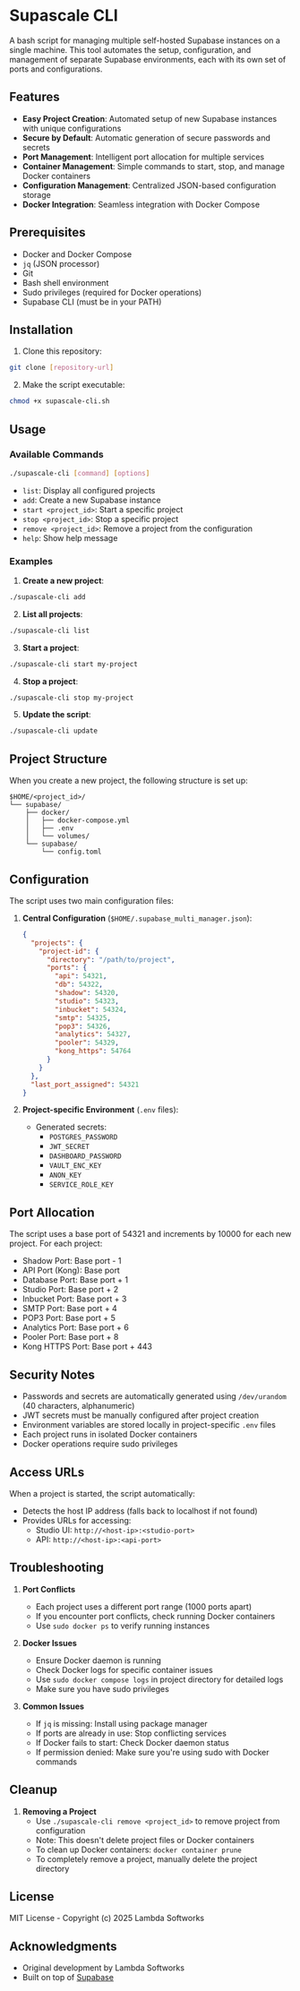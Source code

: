 # Supascale CLI

A bash script for managing multiple self-hosted Supabase instances on a single machine. This tool automates the setup, configuration, and management of separate Supabase environments, each with its own set of ports and configurations.

## Features

-  **Easy Project Creation**: Automated setup of new Supabase instances with unique configurations
-  **Secure by Default**: Automatic generation of secure passwords and secrets
-  **Port Management**: Intelligent port allocation for multiple services
-  **Container Management**: Simple commands to start, stop, and manage Docker containers
-  **Configuration Management**: Centralized JSON-based configuration storage
-  **Docker Integration**: Seamless integration with Docker Compose

## Prerequisites

- Docker and Docker Compose
- `jq` (JSON processor)
- Git
- Bash shell environment
- Sudo privileges (required for Docker operations)
- Supabase CLI (must be in your PATH)

## Installation

1. Clone this repository:
```bash
git clone [repository-url]
```

2. Make the script executable:
```bash
chmod +x supascale-cli.sh
```

## Usage

### Available Commands

```bash
./supascale-cli [command] [options]
```

- `list`: Display all configured projects
- `add`: Create a new Supabase instance
- `start <project_id>`: Start a specific project
- `stop <project_id>`: Stop a specific project
- `remove <project_id>`: Remove a project from the configuration
- `help`: Show help message

### Examples

1. **Create a new project**:
```bash
./supascale-cli add
```

2. **List all projects**:
```bash
./supascale-cli list
```

3. **Start a project**:
```bash
./supascale-cli start my-project
```

4. **Stop a project**:
```bash
./supascale-cli stop my-project
```

5. **Update the script**:
```bash
./supascale-cli update
```

## Project Structure

When you create a new project, the following structure is set up:

```
$HOME/<project_id>/
└── supabase/
    ├── docker/
    │   ├── docker-compose.yml
    │   ├── .env
    │   └── volumes/
    └── supabase/
        └── config.toml
```

## Configuration

The script uses two main configuration files:

1. **Central Configuration** (`$HOME/.supabase_multi_manager.json`):
   ```json
   {
     "projects": {
       "project-id": {
         "directory": "/path/to/project",
         "ports": {
           "api": 54321,
           "db": 54322,
           "shadow": 54320,
           "studio": 54323,
           "inbucket": 54324,
           "smtp": 54325,
           "pop3": 54326,
           "analytics": 54327,
           "pooler": 54329,
           "kong_https": 54764
         }
       }
     },
     "last_port_assigned": 54321
   }
   ```

2. **Project-specific Environment** (`.env` files):
   - Generated secrets:
     - `POSTGRES_PASSWORD`
     - `JWT_SECRET`
     - `DASHBOARD_PASSWORD`
     - `VAULT_ENC_KEY`
     - `ANON_KEY`
     - `SERVICE_ROLE_KEY`

## Port Allocation

The script uses a base port of 54321 and increments by 10000 for each new project. For each project:

- Shadow Port: Base port - 1
- API Port (Kong): Base port
- Database Port: Base port + 1
- Studio Port: Base port + 2
- Inbucket Port: Base port + 3
- SMTP Port: Base port + 4
- POP3 Port: Base port + 5
- Analytics Port: Base port + 6
- Pooler Port: Base port + 8
- Kong HTTPS Port: Base port + 443

## Security Notes

- Passwords and secrets are automatically generated using `/dev/urandom` (40 characters, alphanumeric)
- JWT secrets must be manually configured after project creation
- Environment variables are stored locally in project-specific `.env` files
- Each project runs in isolated Docker containers
- Docker operations require sudo privileges

## Access URLs

When a project is started, the script automatically:
- Detects the host IP address (falls back to localhost if not found)
- Provides URLs for accessing:
  - Studio UI: `http://<host-ip>:<studio-port>`
  - API: `http://<host-ip>:<api-port>`

## Troubleshooting

1. **Port Conflicts**
   - Each project uses a different port range (1000 ports apart)
   - If you encounter port conflicts, check running Docker containers
   - Use `sudo docker ps` to verify running instances

2. **Docker Issues**
   - Ensure Docker daemon is running
   - Check Docker logs for specific container issues
   - Use `sudo docker compose logs` in project directory for detailed logs
   - Make sure you have sudo privileges

3. **Common Issues**
   - If `jq` is missing: Install using package manager
   - If ports are already in use: Stop conflicting services
   - If Docker fails to start: Check Docker daemon status
   - If permission denied: Make sure you're using sudo with Docker commands

## Cleanup

1. **Removing a Project**
   - Use `./supascale-cli remove <project_id>` to remove project from configuration
   - Note: This doesn't delete project files or Docker containers
   - To clean up Docker containers: `docker container prune`
   - To completely remove a project, manually delete the project directory

## License

MIT License - Copyright (c) 2025 Lambda Softworks

## Acknowledgments

- Original development by Lambda Softworks
- Built on top of [Supabase](https://supabase.com/) 

